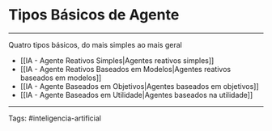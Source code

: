 
# Tipos Básicos de Agente

---


Quatro tipos básicos, do mais simples ao mais geral

- [[IA - Agente Reativos Simples|Agentes reativos simples]]
- [[IA - Agente Reativos Baseados em Modelos|Agentes reativos baseados em modelos]]
- [[IA - Agente Baseados em Objetivos|Agentes baseados em objetivos]]
- [[IA - Agente Baseados em Utilidade|Agentes baseados na utilidade]]



---

Tags: #inteligencia-artificial

